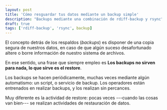 ```yaml
---
layout: post
title: 'Cómo resguardar tus datos mediante un backup simple'
description: "Backups mediante una combinación de rdiff-backup y rsync"
draft: true
tags: ['rdiff-backup', 'rsync', backup]
---
```


El concepto detrás de los respaldos (_backups_) es disponer de una copia segura de nuestros datos, en caso de que algún suceso desafortunado altere o borre información de nuestro sistema de archivos.

En ese sentido, una frase que siempre empleo es **Los backups no sirven para nada, lo que sirve es el restore**.

Los backups se hacen periódicamente, muchas veces mediante algún automatismo: un script, o servicio de backup.  Los operadores están entrenados en realizar backups, y los realizan sin percances.

Muy diferente es la actividad de restore: pocas veces ---cuando las cosas van bien--- se realizan actividades de restauración de datos.
